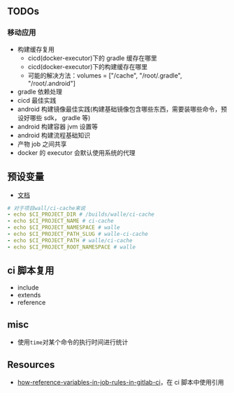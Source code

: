 ## TODOs

### 移动应用

- 构建缓存复用
  - cicd(docker-executor)下的 gradle 缓存在哪里
  - cicd(docker-executor)下的构建缓存在哪里
  - 可能的解决方法：volumes = ["/cache", "/root/.gradle", "/root/.android"]
- gradle 依赖处理
- cicd 最佳实践
- android 构建镜像最佳实践(构建基础镜像包含哪些东西，需要装哪些命令，预设好哪些 sdk， gradle 等)
- android 构建容器 jvm 设置等
- android 构建流程基础知识
- 产物 job 之间共享
- docker 的 executor 会默认使用系统的代理

## 预设变量

- [文档](https://docs.gitlab.com/ee/ci/variables/predefined_variables.html)

```yaml
# 对于项目wall/ci-cache来说
- echo $CI_PROJECT_DIR # /builds/walle/ci-cache
- echo $CI_PROJECT_NAME # ci-cache
- echo $CI_PROJECT_NAMESPACE # walle
- echo $CI_PROJECT_PATH_SLUG # walle-ci-cache
- echo $CI_PROJECT_PATH # walle/ci-cache
- echo $CI_PROJECT_ROOT_NAMESPACE # walle
```

## ci 脚本复用

- include
- extends
- reference

## misc

- 使用`time`对某个命令的执行时间进行统计

## Resources

- [how-reference-variables-in-job-rules-in-gitlab-ci](https://stackoverflow.com/questions/70380844/how-reference-variables-in-job-rules-in-gitlab-ci)，在 ci 脚本中使用引用

